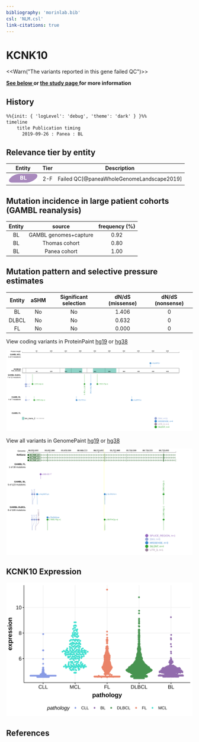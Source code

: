```yaml
---
bibliography: 'morinlab.bib'
csl: 'NLM.csl'
link-citations: true
---
```

# KCNK10

<<Warn("The variants reported in this gene failed QC")>>

**[See below ](#representative-mutations) or [the study page ](papers/paneaWholeGenomeLandscape2019.md#tier-2) for more information**

## History
```mermaid
%%{init: { 'logLevel': 'debug', 'theme': 'dark' } }%%
timeline
    title Publication timing
      2019-09-26 : Panea : BL
```

## Relevance tier by entity

|Entity|Tier|Description                           |
|:------:|:----:|--------------------------------------|
|![BL](images/icons/BL_tier2.png)    |2-F   |Failed QC[@paneaWholeGenomeLandscape2019]|

## Mutation incidence in large patient cohorts (GAMBL reanalysis)

|Entity|source               |frequency (%)|
|:------:|:---------------------:|:-------------:|
|BL    |GAMBL genomes+capture|0.92         |
|BL    |Thomas cohort        |0.80         |
|BL    |Panea cohort         |1.00         |

## Mutation pattern and selective pressure estimates

|Entity|aSHM|Significant selection|dN/dS (missense)|dN/dS (nonsense)|
|:------:|:----:|:---------------------:|:----------------:|:----------------:|
|BL    |No  |No                   |1.406           |0               |
|DLBCL |No  |No                   |0.632           |0               |
|FL    |No  |No                   |0.000           |0               |




View coding variants in ProteinPaint [hg19](https://morinlab.github.io/LLMPP/GAMBL/KCNK10_protein.html)  or [hg38](https://morinlab.github.io/LLMPP/GAMBL/KCNK10_protein_hg38.html)

![](images/proteinpaint/KCNK10_NM_021161.svg)

View all variants in GenomePaint [hg19](https://morinlab.github.io/LLMPP/GAMBL/KCNK10.html)  or [hg38](https://morinlab.github.io/LLMPP/GAMBL/KCNK10_hg38.html)

![](images/proteinpaint/KCNK10.svg)

## KCNK10 Expression
![](images/gene_expression/KCNK10_by_pathology.svg)
<!-- ORIGIN: paneaWholeGenomeLandscape2019 -->
<!-- BL: paneaWholeGenomeLandscape2019 -->

## References


